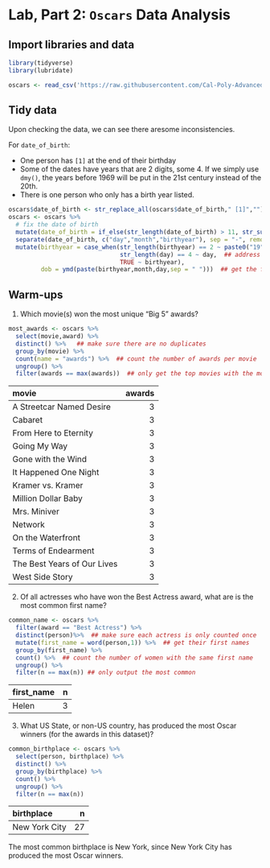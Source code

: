 Lab, Part 2: `Oscars` Data Analysis
================

## Import libraries and data

``` r
library(tidyverse)
library(lubridate)

oscars <- read_csv('https://raw.githubusercontent.com/Cal-Poly-Advanced-R/Lab_1/master/Oscars-demographics-DFE.csv')
```

## Tidy data

Upon checking the data, we can see there aresome inconsistencies.

For `date_of_birth`:

  - One person has `[1]` at the end of their birthday  
  - Some of the dates have years that are 2 digits, some 4. If we simply
    use `dmy()`, the years before 1969 will be put in the 21st century
    instead of the 20th.  
  - There is one person who only has a birth year listed.

<!-- end list -->

``` r
oscars$date_of_birth <- str_replace_all(oscars$date_of_birth," [1]","")
oscars <- oscars %>% 
  # fix the date of birth
  mutate(date_of_birth = if_else(str_length(date_of_birth) > 11, str_sub(date_of_birth,1,11), date_of_birth)) %>%  ## remove "[1]" from one of the obs
  separate(date_of_birth, c("day","month","birthyear"), sep = "-", remove = FALSE) %>%   ## separate birthday components
  mutate(birthyear = case_when(str_length(birthyear) == 2 ~ paste0("19",birthyear),  ## add the century to the birth year
                               str_length(day) == 4 ~ day,  ## address the obs with only the year
                               TRUE ~ birthyear),
         dob = ymd(paste(birthyear,month,day,sep = " ")))  ## get the formatted birthday
```

## Warm-ups

1.  Which movie(s) won the most unique “Big 5” awards?

<!-- end list -->

``` r
most_awards <- oscars %>% 
  select(movie,award) %>% 
  distinct() %>%   ## make sure there are no duplicates
  group_by(movie) %>% 
  count(name = "awards") %>%  ## count the number of awards per movie
  ungroup() %>% 
  filter(awards == max(awards))  ## only get the top movies with the most unique awards
```

| movie                       | awards |
| :-------------------------- | -----: |
| A Streetcar Named Desire    |      3 |
| Cabaret                     |      3 |
| From Here to Eternity       |      3 |
| Going My Way                |      3 |
| Gone with the Wind          |      3 |
| It Happened One Night       |      3 |
| Kramer vs. Kramer           |      3 |
| Million Dollar Baby         |      3 |
| Mrs. Miniver                |      3 |
| Network                     |      3 |
| On the Waterfront           |      3 |
| Terms of Endearment         |      3 |
| The Best Years of Our Lives |      3 |
| West Side Story             |      3 |

2.  Of all actresses who have won the Best Actress award, what are is
    the most common first name?

<!-- end list -->

``` r
common_name <- oscars %>% 
  filter(award == "Best Actress") %>% 
  distinct(person)%>%  ## make sure each actress is only counted once
  mutate(first_name = word(person,1)) %>%  ## get their first names
  group_by(first_name) %>% 
  count() %>%  ## count the number of women with the same first name
  ungroup() %>% 
  filter(n == max(n)) ## only output the most common
```

| first\_name | n |
| :---------- | -: |
| Helen       | 3 |

3.  What US State, or non-US country, has produced the most Oscar
    winners (for the awards in this dataset)?

<!-- end list -->

``` r
common_birthplace <- oscars %>% 
  select(person, birthplace) %>% 
  distinct() %>% 
  group_by(birthplace) %>%
  count() %>% 
  ungroup() %>% 
  filter(n == max(n))
```

| birthplace    |  n |
| :------------ | -: |
| New York City | 27 |

The most common birthplace is New York, since New York City has produced
the most Oscar winners.
